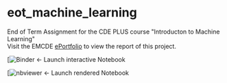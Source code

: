 # eot_machine_learning
End of Term Assignment for the CDE PLUS course "Introducton to Machine Learning"  
Visit the EMCDE [ePortfolio](https://www.donike.net/end-of-term-assignment-predicting-hurricane-movements-using-ai/) to view the report of this project.  
    
[![Binder](https://mybinder.org/v2/gh/simon-donike/eot_machine_learning/main?filepath=hurricanes.ipynb)  <- Launch interactive Notebook  

[![nbviewer](https://nbviewer.jupyter.org/github/simon-donike/eot_machine_learning/blob/main/hurricanes.ipynb)  <- Launch rendered Notebook  
